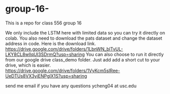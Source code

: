 # group-16-
This is a repo for class 556 group 16

We only include the LSTM here with limited data so you can try it directly on colab. You also need to download the pats dataset and change the dataset address in code. Here is the download link.
https://drive.google.com/drive/folders/1LbnWN_blTvUL-LKY8CL8wllqUI3SDrmQ?usp=sharing
You can also choose to run it directly from our google drive class_demo folder. Just add add a short cut to your drive, which is easier. 
https://drive.google.com/drive/folders/1VyKcm5slRee-UeDTUs8VX3yiENPglX1S?usp=sharing

send me email if you have any questions ycheng04 at usc.edu

